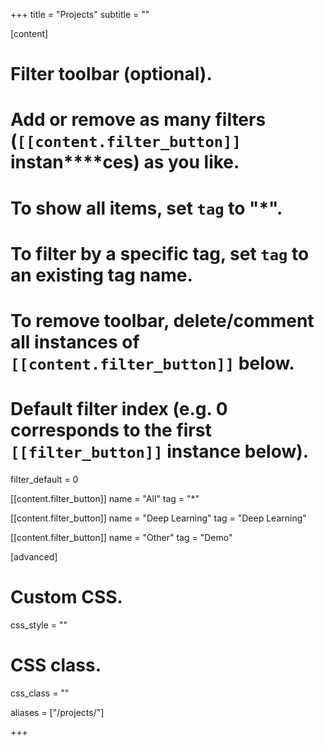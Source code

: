 +++
title = "Projects"
subtitle = ""

[content]  
  # Filter toolbar (optional).
  # Add or remove as many filters (`[[content.filter_button]]` instan****ces) as you like.
  # To show all items, set `tag` to "*".
  # To filter by a specific tag, set `tag` to an existing tag name.
  # To remove toolbar, delete/comment all instances of `[[content.filter_button]]` below.
  
  # Default filter index (e.g. 0 corresponds to the first `[[filter_button]]` instance below).
  filter_default = 0
  
  [[content.filter_button]]
    name = "All"
    tag = "*"
  
  [[content.filter_button]]
    name = "Deep Learning"
    tag = "Deep Learning"
  
  [[content.filter_button]]
    name = "Other"
    tag = "Demo"
  
[advanced]
 # Custom CSS. 
 css_style = ""
 
 # CSS class.
 css_class = ""
 
aliases = ["/projects/"]

+++
